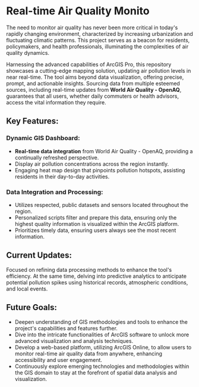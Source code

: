 # Real-time Air Quality Monito

The need to monitor air quality has never been more critical in today's rapidly changing environment, characterized by increasing urbanization and fluctuating climatic patterns. This project serves as a beacon for residents, policymakers, and health professionals, illuminating the complexities of air quality dynamics.

Harnessing the advanced capabilities of ArcGIS Pro, this repository showcases a cutting-edge mapping solution, updating air pollution levels in near real-time. The tool aims beyond data visualization, offering precise, prompt, and actionable insights. Sourcing data from multiple esteemed sources, including real-time updates from **World Air Quality - OpenAQ**, guarantees that all users, whether daily commuters or health advisors, access the vital information they require.

## Key Features:

### **Dynamic GIS Dashboard:**
- **Real-time data integration** from World Air Quality - OpenAQ, providing a continually refreshed perspective.
- Display air pollution concentrations across the region instantly.
- Engaging heat map design that pinpoints pollution hotspots, assisting residents in their day-to-day activities.

### **Data Integration and Processing:**
- Utilizes respected, public datasets and sensors located throughout the region.
- Personalized scripts filter and prepare this data, ensuring only the highest quality information is visualized within the ArcGIS platform.
- Prioritizes timely data, ensuring users always see the most recent information.


## Current Updates:
Focused on refining data processing methods to enhance the tool's efficiency. At the same time, delving into predictive analytics to anticipate potential pollution spikes using historical records, atmospheric conditions, and local events.

## Future Goals:
- Deepen understanding of GIS methodologies and tools to enhance the project's capabilities and features further.
- Dive into the intricate functionalities of ArcGIS software to unlock more advanced visualization and analysis techniques.
- Develop a web-based platform, utilizing ArcGIS Online, to allow users to monitor real-time air quality data from anywhere, enhancing accessibility and user engagement.
- Continuously explore emerging technologies and methodologies within the GIS domain to stay at the forefront of spatial data analysis and visualization.

